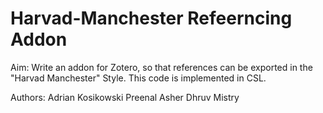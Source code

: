 # Harvad-Manchester Refeerncing Addon

Aim: Write an addon for Zotero, so that references can be exported in the "Harvad Manchester" Style. This code is implemented in CSL.

Authors:
Adrian Kosikowski
Preenal Asher
Dhruv Mistry

